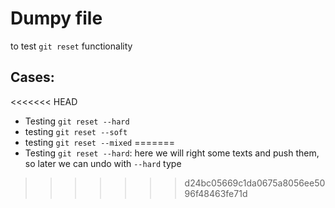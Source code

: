# Dumpy file
 to test ```git reset``` functionality 

 ## Cases: 

<<<<<<< HEAD
 - Testing ```git reset --hard```
 - testing ```git reset --soft```
 - testing ```git reset --mixed```
=======
 - Testing ```git reset --hard```: here we will right some texts and push them, so later we can undo with ```--hard``` type
>>>>>>> d24bc05669c1da0675a8056ee5096f48463fe71d
